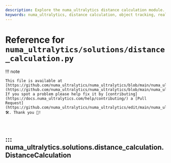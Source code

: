 ```yaml
---
description: Explore the numa_ultralytics distance calculation module. Learn to calculate distances between objects in real-time video streams with our comprehensive guide.
keywords: numa_ultralytics, distance calculation, object tracking, real-time video, centroid, distance estimation, YOLO, ML, cv2
---
```


# Reference for `numa_ultralytics/solutions/distance_calculation.py`

!!! note

    This file is available at [https://github.com/numa_ultralytics/numa_ultralytics/blob/main/numa_ultralytics/solutions/distance_calculation.py](https://github.com/numa_ultralytics/numa_ultralytics/blob/main/numa_ultralytics/solutions/distance_calculation.py). If you spot a problem please help fix it by [contributing](https://docs.numa_ultralytics.com/help/contributing/) a [Pull Request](https://github.com/numa_ultralytics/numa_ultralytics/edit/main/numa_ultralytics/solutions/distance_calculation.py) 🛠️. Thank you 🙏!

<br>

## ::: numa_ultralytics.solutions.distance_calculation.DistanceCalculation

<br><br>
